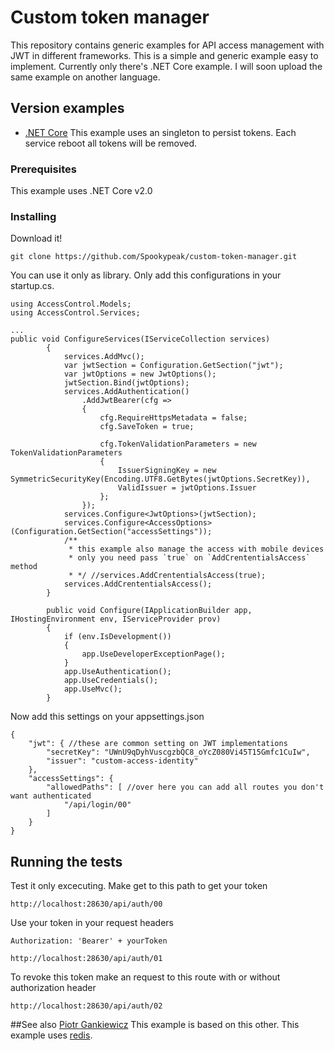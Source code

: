 # Custom token manager

This repository contains generic examples for API access management with JWT  in different frameworks.
This is a simple and generic example easy to implement.
Currently only there's .NET Core example.
I will soon upload the same example on another language.

## Version examples

* [.NET Core](https://github.com/Spookypeak/custom-token-manager/net-core)
This example uses an singleton to persist tokens. Each service reboot all tokens will be removed.


### Prerequisites

This example uses .NET Core v2.0

### Installing

Download it!

```
git clone https://github.com/Spookypeak/custom-token-manager.git
```

You can use it only as library.
Only add this configurations in your startup.cs.

```
using AccessControl.Models;
using AccessControl.Services;

...
public void ConfigureServices(IServiceCollection services)
        {
            services.AddMvc();
			var jwtSection = Configuration.GetSection("jwt");
			var jwtOptions = new JwtOptions();
			jwtSection.Bind(jwtOptions);
			services.AddAuthentication()
				.AddJwtBearer(cfg =>
				{
                    cfg.RequireHttpsMetadata = false;
                    cfg.SaveToken = true;

                    cfg.TokenValidationParameters = new TokenValidationParameters
					{
						IssuerSigningKey = new SymmetricSecurityKey(Encoding.UTF8.GetBytes(jwtOptions.SecretKey)),
						ValidIssuer = jwtOptions.Issuer
					};
				});
			services.Configure<JwtOptions>(jwtSection);
			services.Configure<AccessOptions>(Configuration.GetSection("accessSettings"));
			/**
			 * this example also manage the access with mobile devices
			 * only you need pass `true` on `AddCrententialsAccess` method
			 * */ //services.AddCrententialsAccess(true);
			services.AddCrententialsAccess();
        }

        public void Configure(IApplicationBuilder app, IHostingEnvironment env, IServiceProvider prov)
        {
            if (env.IsDevelopment())
            {
                app.UseDeveloperExceptionPage();
            }
			app.UseAuthentication();
			app.UseCredentials();
            app.UseMvc();
        }
```

Now add this settings on your appsettings.json

```
{
	"jwt": { //these are common setting on JWT implementations
		"secretKey": "UWnU9qDyhVuscgzbQC8_oYcZ080Vi45T15Gmfc1CuIw",
		"issuer": "custom-access-identity"
	},
	"accessSettings": {
		"allowedPaths": [ //over here you can add all routes you don't want authenticated
			"/api/login/00"
		]
	}
}
```

## Running the tests

Test it only excecuting.
Make get to this path to get your token

```
http://localhost:28630/api/auth/00
```

Use your token in your request headers

```
Authorization: 'Bearer' + yourToken
```


```
http://localhost:28630/api/auth/01
```

To revoke this token make an request to this route
with or without authorization header

```
http://localhost:28630/api/auth/02
```

##See also
[Piotr Gankiewicz](https://github.com/spetz/tokenmanager-sample)
This example is based on this other.
This example uses [redis](https://redis.io/). 
